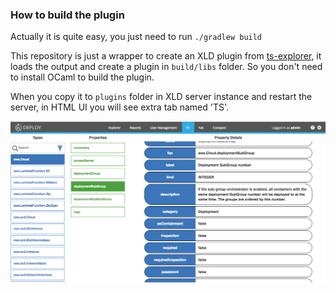 ### How to build the plugin

Actually it is quite easy, you just need to run `./gradlew build`

This repository is just a wrapper to create an XLD plugin from 
[ts-explorer](https://github.com/acierto/ts-explorer), it loads the output and 
create a plugin in `build/libs` folder. 
So you don't need to install OCaml to build the plugin.

When you copy it to `plugins` folder in XLD server instance and restart the server, 
in HTML UI you will see extra tab named 'TS'.

![alt text](https://raw.githubusercontent.com/xebialabs-community/xld-ts-explorer/master/ts-plugin.png "TS Plugin")